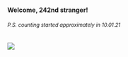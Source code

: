 #### Welcome, 242nd stranger!

###### <sup>P.S. counting started approximately in 10.01.21</sup>

<img src="https://kraftwerk28.pp.ua/vcnt.png"></img>
